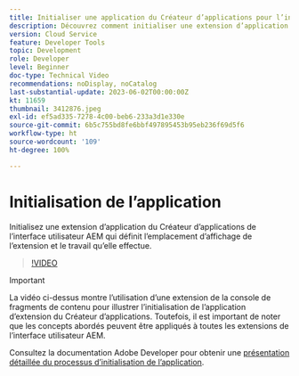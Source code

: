 ```yaml
---
title: Initialiser une application du Créateur d’applications pour l’interface utilisateur AEM
description: Découvrez comment initialiser une extension d’application du Créateur d’applications de l’interface utilisateur AEM qui définit l’emplacement d’affichage de l’extension et le travail qu’elle effectue.
version: Cloud Service
feature: Developer Tools
topic: Development
role: Developer
level: Beginner
doc-type: Technical Video
recommendations: noDisplay, noCatalog
last-substantial-update: 2023-06-02T00:00:00Z
kt: 11659
thumbnail: 3412876.jpeg
exl-id: ef5ad335-7278-4c00-beb6-233a3d1e330e
source-git-commit: 6b5c755bd8fe6bbf497895453b95eb236f69d5f6
workflow-type: ht
source-wordcount: '109'
ht-degree: 100%

---
```


# Initialisation de l’application

Initialisez une extension d’application du Créateur d’applications de l’interface utilisateur AEM qui définit l’emplacement d’affichage de l’extension et le travail qu’elle effectue.

>[!VIDEO](https://video.tv.adobe.com/v/3412876?quality=12&learn=on)

>[!IMPORTANT]
>
> La vidéo ci-dessus montre l’utilisation d’une extension de la console de fragments de contenu pour illustrer l’initialisation de l’application d’extension du Créateur d’applications. Toutefois, il est important de noter que les concepts abordés peuvent être appliqués à toutes les extensions de l’interface utilisateur AEM.

Consultez la documentation Adobe Developer pour obtenir une [présentation détaillée du processus d’initialisation de l’application](https://developer.adobe.com/uix/docs/services/aem-cf-console-admin/code-generation/#launch-code-generation-during-project-initialization).
